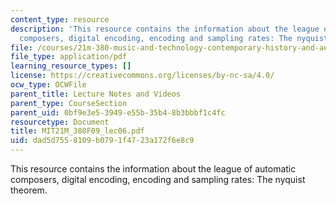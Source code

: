 ```yaml
---
content_type: resource
description: 'This resource contains the information about the league of automatic
  composers, digital encoding, encoding and sampling rates: The nyquist theorem.'
file: /courses/21m-380-music-and-technology-contemporary-history-and-aesthetics-fall-2009/dad5d7558109b0791f4723a172f6e8c9_MIT21M_380F09_lec06.pdf
file_type: application/pdf
learning_resource_types: []
license: https://creativecommons.org/licenses/by-nc-sa/4.0/
ocw_type: OCWFile
parent_title: Lecture Notes and Videos
parent_type: CourseSection
parent_uid: 0bf9e3e5-3949-e55b-35b4-8b3bbbf1c4fc
resourcetype: Document
title: MIT21M_380F09_lec06.pdf
uid: dad5d755-8109-b079-1f47-23a172f6e8c9
---
```

This resource contains the information about the league of automatic composers, digital encoding, encoding and sampling rates: The nyquist theorem.